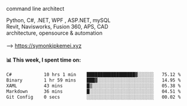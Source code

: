 command line architect

Python, C#, .NET, WPF , ASP.NET, mySQL <br>
Revit, Navisworks, Fusion 360, APS, CAD <br>
architecture, opensource & automation<br>
<br>
--> https://symonkipkemei.xyz

#### 📊 This week, I spent time on:
<!--START_SECTION:waka-->

```txt
C#            10 hrs 1 min    ██████████████████▓░░░░░░   75.12 %
Binary        1 hr 59 mins    ███▓░░░░░░░░░░░░░░░░░░░░░   14.95 %
XAML          43 mins         █▒░░░░░░░░░░░░░░░░░░░░░░░   05.38 %
Markdown      36 mins         █░░░░░░░░░░░░░░░░░░░░░░░░   04.51 %
Git Config    0 secs          ░░░░░░░░░░░░░░░░░░░░░░░░░   00.02 %
```

<!--END_SECTION:waka-->
